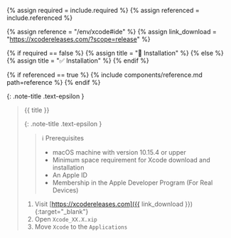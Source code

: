 <!-- LOCATION -->
<!-- _includes/components/xcode/ -->

<!-- INCLUDE -->
<!-- components/xcode/ide.md -->

<!-- VARIABLES -->
<!-- platform:      [macos, windows], default to ALL -->
<!-- referenced:    [true, false], default to false -->


<!-- READ VARIABLES -->
{% assign required   = include.required %}
{% assign referenced = include.referenced %}


<!-- ASSIGN CONSTANTS -->
{% assign reference = "/env/xcode#ide" %}
{% assign link_download = "https://xcodereleases.com/?scope=release" %}


<!-- DECIDE TO DISPLAY THE NECESSITY OF THE INSTALLATION -->
{% if required == false %}
    {% assign title = "🔲 Installation" %}
{% else %}
    {% assign title = "✅ Installation" %}
{% endif %}


<!-- DECIDE TO DISPLAY THE LINK OF THIS COMPONENT -->
{% if referenced == true %}
{% include components/reference.md path=reference %}
{% endif %}


<!-- MAIN CONTENT -->

{: .note-title .text-epsilon } 
> {{ title }}
>
> {: .note-title .text-epsilon }
>> ℹ️ Prerequisites
>> - macOS machine with version 10.15.4 or upper
>> - Minimum space requirement for Xcode download and installation
>> - An Apple ID
>> - Membership in the Apple Developer Program (For Real Devices)
>
>
> 1. Visit [https://xcodereleases.com]({{ link_download }}){:target="\_blank"}
> 2. Open `Xcode_XX.X.xip`
> 3. Move `Xcode` to the `Applications`
